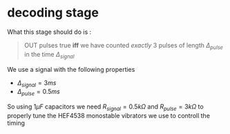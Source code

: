 # decoding stage

What this stage should do is :

> OUT pulses true **iff** we have counted *exactly* 3 pulses of length $\Delta_{pulse}$ in the time $\Delta_{signal}$

We use a signal with the following properties

*  $\Delta_{signal} = 3ms$
*  $\Delta_{pulse} = 0.5ms$

So using $1\mu F$ capacitors we need $R_{signal} = 0.5k\Omega$ and $R_{pulse} = 3k\Omega$ to properly tune the HEF4538 monostable vibrators we use to controll the timing                                                                                   

